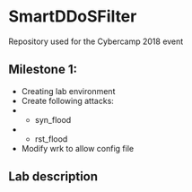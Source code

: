 # SmartDDoSFilter

Repository used for the Cybercamp 2018 event

## Milestone 1:

* Creating lab environment
* Create following attacks:
* * syn_flood
* * rst_flood
* Modify wrk to allow config file

## Lab description



